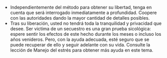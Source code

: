 [Title]: # (Las secuelas)
[Order]: # (5)

*   Independientemente del método para obtener su libertad, tenga en cuenta que será interrogado inmediatamente a profundidad. Coopere con las autoridades dando la mayor cantidad de detalles posibles.
*   Tras su liberación, usted no tendrá toda la tranquilidad y privacidad que desee. Ser victima de un secuestro es una gran prueba sicológica: espere sentir los efectos de este hecho durante los meses o incluso los años venideros. Pero, con la ayuda adecuada, esté seguro que se puede recuperar de ello y seguir adelante con su vida. Consulte la lección de Manejo del estrés para obtener más ayuda en este tema.
